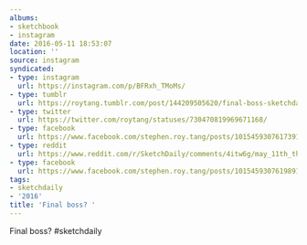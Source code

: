```yaml
---
albums:
- sketchbook
- instagram
date: 2016-05-11 18:53:07
location: ''
source: instagram
syndicated:
- type: instagram
  url: https://instagram.com/p/BFRxh_TMoMs/
- type: tumblr
  url: https://roytang.tumblr.com/post/144209505620/final-boss-sketchdaily
- type: twitter
  url: https://twitter.com/roytang/statuses/730470819969671168/
- type: facebook
  url: https://www.facebook.com/stephen.roy.tang/posts/10154593076173912:0
- type: reddit
  url: https://www.reddit.com/r/SketchDaily/comments/4itw6g/may_11th_the_church_of_the_flying_spaghetti/d31nskw/
- type: facebook
  url: https://www.facebook.com/stephen.roy.tang/posts/10154593076198912
tags:
- sketchdaily
- '2016'
title: 'Final boss? '
---
```


Final boss? #sketchdaily